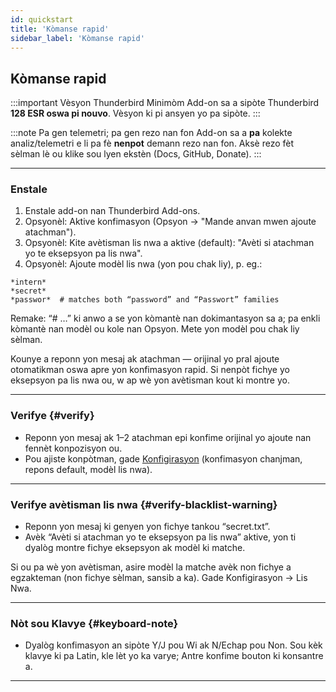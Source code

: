 ```yaml
---
id: quickstart
title: 'Kòmanse rapid'
sidebar_label: 'Kòmanse rapid'
---
```


## Kòmanse rapid

:::important Vèsyon Thunderbird Minimòm
Add-on sa a sipòte Thunderbird **128 ESR oswa pi nouvo**. Vèsyon ki pi ansyen yo pa sipòte.
:::

:::note Pa gen telemetri; pa gen rezo nan fon
Add-on sa a **pa** kolekte analiz/telemetri e li pa fè **nenpot** demann rezo nan fon. Aksè rezo fèt sèlman lè ou klike sou lyen ekstèn (Docs, GitHub, Donate).
:::

---

### Enstale

1. Enstale add-on nan Thunderbird Add-ons.
2. Opsyonèl: Aktive konfimasyon (Opsyon → "Mande anvan mwen ajoute atachman").
3. Opsyonèl: Kite avètisman lis nwa a aktive (default): "Avèti si atachman yo te eksepsyon pa lis nwa".
4. Opsyonèl: Ajoute modèl lis nwa (yon pou chak liy), p. eg.:

```
*intern*
*secret*
*passwor*  # matches both “password” and “Passwort” families
```

Remake: “# …” ki anwo a se yon kòmantè nan dokimantasyon sa a; pa enkli kòmantè nan modèl ou kole nan Opsyon. Mete yon modèl pou chak liy sèlman.

Kounye a reponn yon mesaj ak atachman — orijinal yo pral ajoute otomatikman oswa apre yon konfimasyon rapid. Si nenpòt fichye yo eksepsyon pa lis nwa ou, w ap wè yon avètisman kout ki montre yo.

---

### Verifye {#verify}

- Reponn yon mesaj ak 1–2 atachman epi konfime orijinal yo ajoute nan fennèt konpozisyon ou.
- Pou ajiste konpòtman, gade [Konfigirasyon](configuration) (konfimasyon chanjman, repons default, modèl lis nwa).

---

### Verifye avètisman lis nwa {#verify-blacklist-warning}

- Reponn yon mesaj ki genyen yon fichye tankou “secret.txt”.
- Avèk “Avèti si atachman yo te eksepsyon pa lis nwa” aktive, yon ti dyalòg montre fichye eksepsyon ak modèl ki matche.

Si ou pa wè yon avètisman, asire modèl la matche avèk non fichye a egzakteman (non fichye sèlman, sansib a ka). Gade Konfigirasyon → Lis Nwa.

---

### Nòt sou Klavye {#keyboard-note}

- Dyalòg konfimasyon an sipòte Y/J pou Wi ak N/Echap pou Non. Sou kèk klavye ki pa Latin, kle lèt yo ka varye; Antre konfime bouton ki konsantre a.

---
